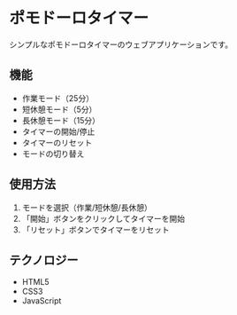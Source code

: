 # ポモドーロタイマー

シンプルなポモドーロタイマーのウェブアプリケーションです。

## 機能

- 作業モード（25分）
- 短休憩モード（5分）
- 長休憩モード（15分）
- タイマーの開始/停止
- タイマーのリセット
- モードの切り替え

## 使用方法

1. モードを選択（作業/短休憩/長休憩）
2. 「開始」ボタンをクリックしてタイマーを開始
3. 「リセット」ボタンでタイマーをリセット

## テクノロジー

- HTML5
- CSS3
- JavaScript
